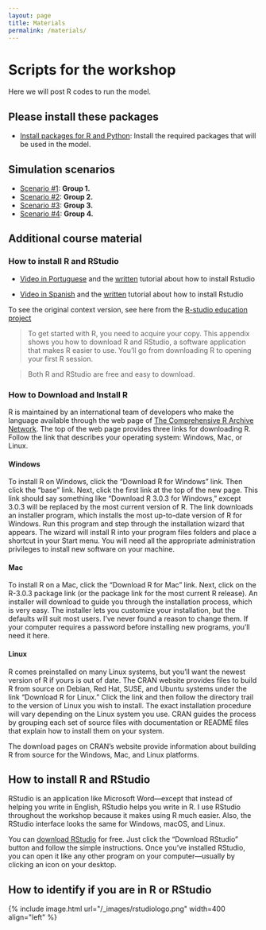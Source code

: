 ```yaml
---
layout: page
title: Materials
permalink: /materials/
---
```


# Scripts for the workshop
Here we will post R codes to run the model.

## Please install these packages
* [Install packages for R and Python](https://github.com/machado-lab/MHASpread_workshop_PAHO/blob/main/package_to_install_in_R/package_to_install.R): Install the required packages that will be used in the model.

## Simulation scenarios

* [Scenario #1](https://github.com/machado-lab/MHASpread_workshop_PAHO/tree/main/Control_action_scenarios/scenario_1/): <strong> Group 1. </strong> 
* [Scenario #2](https://github.com/machado-lab/MHASpread_workshop_PAHO/tree/main/Control_action_scenarios/scenario_2): <strong> Group 2.</strong> 
* [Scenario #3](https://github.com/machado-lab/MHASpread_workshop_PAHO/tree/main/Control_action_scenarios/scenario_3): <strong> Group 3.</strong> 
* [Scenario #4](https://github.com/machado-lab/MHASpread_workshop_PAHO/tree/main/Control_action_scenarios/scenario_4): <strong> Group 4.</strong> 


## Additional course material
### How to install R and RStudio

* [Video in Portuguese](https://www.youtube.com/watch?v=XsZLq6NpYOY&ab_channel=InferirEstat%C3%ADstica) and the [written](http://leg.ufpr.br/~fernandomayer/aulas/ce083-2016-2/R-instalacao.html#) tutorial about how to install Rstudio  <br />

* [Video in Spanish](https://www.youtube.com/watch?v=D9Bp11iZssc&ab_channel=HanselOchoaMontero) and the [written](https://sissa.crc-sas.org/wp-content/uploads/2020/10/Instalacion_R.html) tutorial about how to install Rstudio

To see the original context version, see here from the [R-studio education project](https://education.rstudio.com/learn/)

>To get started with R, you need to acquire your copy. This appendix shows you how to download R and RStudio, a software application that makes R easier to use. You’ll go from downloading R to opening your first R session.

> Both R and RStudio are free and easy to download.

### How to Download and Install R

R is maintained by an international team of developers who make the language available through the web page of [The Comprehensive R Archive Network](https://cran.r-project.org/). The top of the web page provides three links for downloading R. Follow the link that describes your operating system: Windows, Mac, or Linux.

#### **Windows**
To install R on Windows, click the “Download R for Windows” link. Then click the “base” link. Next, click the first link at the top of the new page. This link should say something like “Download R 3.0.3 for Windows,” except 3.0.3 will be replaced by the most current version of R. The link downloads an installer program, which installs the most up-to-date version of R for Windows. Run this program and step through the installation wizard that appears. The wizard will install R into your program files folders and place a shortcut in your Start menu. You will need all the appropriate administration privileges to install new software on your machine.

#### **Mac**
To install R on a Mac, click the “Download R for Mac” link. Next, click on the R-3.0.3 package link (or the package link for the most current R release). An installer will download to guide you through the installation process, which is very easy. The installer lets you customize your installation, but the defaults will suit most users. I’ve never found a reason to change them. If your computer requires a password before installing new programs, you’ll need it here.

#### **Linux**
R comes preinstalled on many Linux systems, but you’ll want the newest version of R if yours is out of date. The CRAN website provides files to build R from source on Debian, Red Hat, SUSE, and Ubuntu systems under the link “Download R for Linux.” Click the link and then follow the directory trail to the version of Linux you wish to install. The exact installation procedure will vary depending on the Linux system you use. CRAN guides the process by grouping each set of source files with documentation or README files that explain how to install them on your system.

The download pages on CRAN’s website provide information about building R from source for the Windows, Mac, and Linux platforms.


## How to install R and RStudio

RStudio is an application like Microsoft Word—except that instead of helping you write in English, RStudio helps you write in R. I use RStudio throughout the workshop because it makes using R much easier. Also, the RStudio interface looks the same for Windows, macOS, and Linux.

You can [download RStudio](https://www.rstudio.com/products/rstudio/) for free. Just click the “Download RStudio” button and follow the simple instructions. Once you’ve installed RStudio, you can open it like any other program on your computer—usually by clicking an icon on your desktop.

## How to identify if you are in R or RStudio

{% include image.html url="/_images/rstudiologo.png" width=400 align="left" %}
